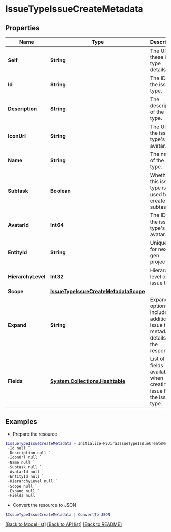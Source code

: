 # IssueTypeIssueCreateMetadata
## Properties

Name | Type | Description | Notes
------------ | ------------- | ------------- | -------------
**Self** | **String** | The URL of these issue type details. | [optional] [readonly] 
**Id** | **String** | The ID of the issue type. | [optional] [readonly] 
**Description** | **String** | The description of the issue type. | [optional] [readonly] 
**IconUrl** | **String** | The URL of the issue type&#39;s avatar. | [optional] [readonly] 
**Name** | **String** | The name of the issue type. | [optional] [readonly] 
**Subtask** | **Boolean** | Whether this issue type is used to create subtasks. | [optional] [readonly] 
**AvatarId** | **Int64** | The ID of the issue type&#39;s avatar. | [optional] [readonly] 
**EntityId** | **String** | Unique ID for next-gen projects. | [optional] [readonly] 
**HierarchyLevel** | **Int32** | Hierarchy level of the issue type. | [optional] [readonly] 
**Scope** | [**IssueTypeIssueCreateMetadataScope**](IssueTypeIssueCreateMetadataScope.md) |  | [optional] 
**Expand** | **String** | Expand options that include additional issue type metadata details in the response. | [optional] [readonly] 
**Fields** | [**System.Collections.Hashtable**](FieldMetadata.md) | List of the fields available when creating an issue for the issue type. | [optional] [readonly] 

## Examples

- Prepare the resource
```powershell
$IssueTypeIssueCreateMetadata = Initialize-PSJiraIssueTypeIssueCreateMetadata  -Self null `
 -Id null `
 -Description null `
 -IconUrl null `
 -Name null `
 -Subtask null `
 -AvatarId null `
 -EntityId null `
 -HierarchyLevel null `
 -Scope null `
 -Expand null `
 -Fields null
```

- Convert the resource to JSON
```powershell
$IssueTypeIssueCreateMetadata | ConvertTo-JSON
```

[[Back to Model list]](../README.md#documentation-for-models) [[Back to API list]](../README.md#documentation-for-api-endpoints) [[Back to README]](../README.md)

